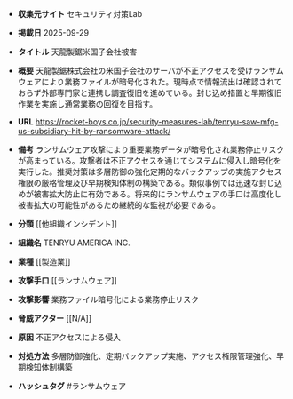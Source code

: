 - **収集元サイト**
セキュリティ対策Lab

- **掲載日**
2025-09-29

- **タイトル**
天龍製鋸米国子会社被害

- **概要**
天龍製鋸株式会社の米国子会社のサーバが不正アクセスを受けランサムウェアにより業務ファイルが暗号化された。現時点で情報流出は確認されておらず外部専門家と連携し調査復旧を進めている。封じ込め措置と早期復旧作業を実施し通常業務の回復を目指す。

- **URL**
https://rocket-boys.co.jp/security-measures-lab/tenryu-saw-mfg-us-subsidiary-hit-by-ransomware-attack/

- **備考**
ランサムウェア攻撃により重要業務データが暗号化され業務停止リスクが高まっている。攻撃者は不正アクセスを通じてシステムに侵入し暗号化を実行した。推奨対策は多層防御の強化定期的なバックアップの実施アクセス権限の厳格管理及び早期検知体制の構築である。類似事例では迅速な封じ込めが被害拡大防止に有効である。将来的にランサムウェアの手口は高度化し被害拡大の可能性があるため継続的な監視が必要である。

- **分類**
[[他組織インシデント]]

- **組織名**
TENRYU AMERICA INC.

- **業種**
[[製造業]]

- **攻撃手口**
[[ランサムウェア]]

- **攻撃影響**
業務ファイル暗号化による業務停止リスク

- **脅威アクター**
[[N/A]]

- **原因**
不正アクセスによる侵入

- **対処方法**
多層防御強化、定期バックアップ実施、アクセス権限管理強化、早期検知体制構築

- **ハッシュタグ**
#ランサムウェア
